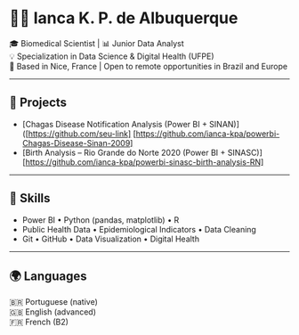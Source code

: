 # 👩‍💻 Ianca K. P. de Albuquerque

🎓 Biomedical Scientist | 📊 Junior Data Analyst  
💡 Specialization in Data Science & Digital Health (UFPE)  
📍 Based in Nice, France | Open to remote opportunities in Brazil and Europe

---

## 🔬 Projects

- [Chagas Disease Notification Analysis (Power BI + SINAN)]([https://github.com/seu-link] [https://github.com/ianca-kpa/powerbi-Chagas-Disease-Sinan-2009]
- [Birth Analysis – Rio Grande do Norte 2020 (Power BI + SINASC)] [https://github.com/ianca-kpa/powerbi-sinasc-birth-analysis-RN]

---

## 📌 Skills

- Power BI • Python (pandas, matplotlib) • R  
- Public Health Data • Epidemiological Indicators • Data Cleaning  
- Git • GitHub • Data Visualization • Digital Health

---

## 🌍 Languages

🇧🇷 Portuguese (native)  
🇬🇧 English (advanced)  
🇫🇷 French (B2)

